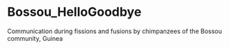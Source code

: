 # Bossou_HelloGoodbye
Communication during fissions and fusions by chimpanzees of the Bossou community, Guinea
